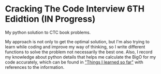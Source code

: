 # Cracking The Code Interview 6TH Edidtion (IN Progress)
My python solution to CTC book problems.

My approach is not only to get the optimal solution, but I'm also trying to learn while coding and improve my way of thinking, so I write different functions to solve the problem not necessarily the best one. Also, I record my knowledge about python details that helps me calculate the BigO for my code accurately, which can be found in ["Things I learned so far"](./Things-I-learned-so-far.md) with references to the information.
